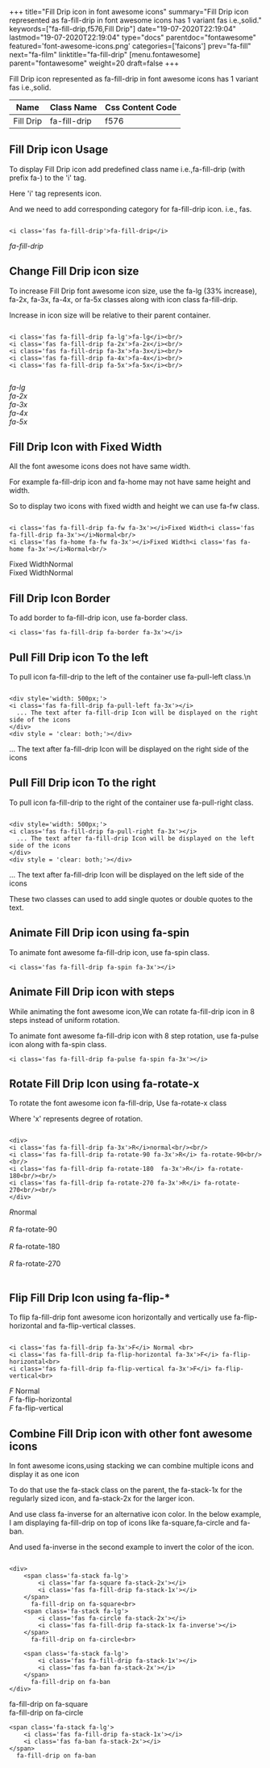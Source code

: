 +++
title="Fill Drip icon in font awesome icons"
summary="Fill Drip icon represented as fa-fill-drip in font awesome icons has 1 variant fas i.e.,solid."
keywords=["fa-fill-drip,f576,Fill Drip"]
date="19-07-2020T22:19:04"
lastmod="19-07-2020T22:19:04"
type="docs"
parentdoc="fontawesome"
featured='font-awesome-icons.png'
categories=['faicons']
prev="fa-fill"
next="fa-film"
linktitle="fa-fill-drip"
[menu.fontawesome]
parent="fontawesome"
weight=20
draft=false
+++


Fill Drip icon represented as fa-fill-drip in font awesome icons has 1 variant fas i.e.,solid.

<div class='table-responsive'><table class='table'><thead><tr><th>Name</th><th>Class Name</th><th>Css Content Code</th></tr></thead><tbody><tr><td>Fill Drip</td><td>fa-fill-drip</td><td>f576</td></tr></tbody></table></div>



## Fill Drip icon Usage

To display Fill Drip icon add predefined class name i.e.,fa-fill-drip (with prefix fa-) to the 'i' tag.

Here 'i' tag represents icon.

And we need to add corresponding category for fa-fill-drip icon. i.e., fas.


```

<i class='fas fa-fill-drip'>fa-fill-drip</i>
```

<i class='fas fa-fill-drip'>fa-fill-drip</i>




## Change Fill Drip icon size
To increase Fill Drip font awesome icon size, use the fa-lg (33% increase), fa-2x, fa-3x, fa-4x, or fa-5x classes along with icon class fa-fill-drip.

Increase in icon size will be relative to their parent container. 

```

<i class='fas fa-fill-drip fa-lg'>fa-lg</i><br/>
<i class='fas fa-fill-drip fa-2x'>fa-2x</i><br/>
<i class='fas fa-fill-drip fa-3x'>fa-3x</i><br/>
<i class='fas fa-fill-drip fa-4x'>fa-4x</i><br/>
<i class='fas fa-fill-drip fa-5x'>fa-5x</i><br/>
            
```

<i class='fas fa-fill-drip fa-lg'>fa-lg</i><br/>
<i class='fas fa-fill-drip fa-2x'>fa-2x</i><br/>
<i class='fas fa-fill-drip fa-3x'>fa-3x</i><br/>
<i class='fas fa-fill-drip fa-4x'>fa-4x</i><br/>
<i class='fas fa-fill-drip fa-5x'>fa-5x</i><br/>
            



## Fill Drip Icon with Fixed Width 

All the font awesome icons does not have same width.

For example fa-fill-drip icon and fa-home may not have same height and width.

So to display two icons with fixed width and height we can use fa-fw class.


```

<i class='fas fa-fill-drip fa-fw fa-3x'></i>Fixed Width<i class='fas fa-fill-drip fa-3x'></i>Normal<br/>
<i class='fas fa-home fa-fw fa-3x'></i>Fixed Width<i class='fas fa-home fa-3x'></i>Normal<br/>
```

<i class='fas fa-fill-drip fa-fw fa-3x'></i>Fixed Width<i class='fas fa-fill-drip fa-3x'></i>Normal<br/>
<i class='fas fa-home fa-fw fa-3x'></i>Fixed Width<i class='fas fa-home fa-3x'></i>Normal<br/>



## Fill Drip Icon Border 

To add border to fa-fill-drip icon, use fa-border class.


```
<i class='fas fa-fill-drip fa-border fa-3x'></i>

```
<i class='fas fa-fill-drip fa-border fa-3x'></i>





## Pull Fill Drip icon To the left

To pull icon fa-fill-drip to the left of the container use fa-pull-left class.\n

```

<div style='width: 500px;'>
<i class='fas fa-fill-drip fa-pull-left fa-3x'></i>
  ... The text after fa-fill-drip Icon will be displayed on the right side of the icons
</div>
<div style = 'clear: both;'></div>
```

<div style='width: 500px;'>
<i class='fas fa-fill-drip fa-pull-left fa-3x'></i>
  ... The text after fa-fill-drip Icon will be displayed on the right side of the icons
</div>
<div style = 'clear: both;'></div>




## Pull Fill Drip icon To the right
To pull icon fa-fill-drip to the right of the container use fa-pull-right class.

```

<div style='width: 500px;'>
<i class='fas fa-fill-drip fa-pull-right fa-3x'></i>
  ... The text after fa-fill-drip Icon will be displayed on the left side of the icons
</div>
<div style = 'clear: both;'></div>
```

<div style='width: 500px;'>
<i class='fas fa-fill-drip fa-pull-right fa-3x'></i>
  ... The text after fa-fill-drip Icon will be displayed on the left side of the icons
</div>
<div style = 'clear: both;'></div>

These two classes can used to add single quotes or double quotes to the text.


## Animate Fill Drip icon using fa-spin
To animate font awesome fa-fill-drip icon, use fa-spin class.

```
<i class='fas fa-fill-drip fa-spin fa-3x'></i>
```
<i class='fas fa-fill-drip fa-spin fa-3x'></i>




## Animate Fill Drip icon with steps
While animating the font awesome icon,We can rotate fa-fill-drip icon in 8 steps instead of uniform rotation.

To animate font awesome fa-fill-drip icon with 8 step rotation, use fa-pulse icon along with fa-spin class.


```
<i class='fas fa-fill-drip fa-pulse fa-spin fa-3x'></i>

```
<i class='fas fa-fill-drip fa-pulse fa-spin fa-3x'></i>





## Rotate Fill Drip Icon using fa-rotate-x
To rotate the font awesome icon fa-fill-drip, Use fa-rotate-x class

Where 'x' represents degree of rotation.


```

<div>
<i class='fas fa-fill-drip fa-3x'>R</i>normal<br/><br/>
<i class='fas fa-fill-drip fa-rotate-90 fa-3x'>R</i> fa-rotate-90<br/><br/> 
<i class='fas fa-fill-drip fa-rotate-180  fa-3x'>R</i> fa-rotate-180<br/><br/> 
<i class='fas fa-fill-drip fa-rotate-270 fa-3x'>R</i> fa-rotate-270<br/><br/>
</div>
```

<div>
<i class='fas fa-fill-drip fa-3x'>R</i>normal<br/><br/>
<i class='fas fa-fill-drip fa-rotate-90 fa-3x'>R</i> fa-rotate-90<br/><br/> 
<i class='fas fa-fill-drip fa-rotate-180  fa-3x'>R</i> fa-rotate-180<br/><br/> 
<i class='fas fa-fill-drip fa-rotate-270 fa-3x'>R</i> fa-rotate-270<br/><br/>
</div>




## Flip Fill Drip Icon using fa-flip-*
To flip fa-fill-drip font awesome icon horizontally and vertically use fa-flip-horizontal and fa-flip-vertical classes. 

```

<i class='fas fa-fill-drip fa-3x'>F</i> Normal <br>
<i class='fas fa-fill-drip fa-flip-horizontal fa-3x'>F</i> fa-flip-horizontal<br>
<i class='fas fa-fill-drip fa-flip-vertical fa-3x'>F</i> fa-flip-vertical<br>
```

<i class='fas fa-fill-drip fa-3x'>F</i> Normal <br>
<i class='fas fa-fill-drip fa-flip-horizontal fa-3x'>F</i> fa-flip-horizontal<br>
<i class='fas fa-fill-drip fa-flip-vertical fa-3x'>F</i> fa-flip-vertical<br>




## Combine Fill Drip icon with other font awesome icons
In font awesome icons,using stacking we can combine multiple icons and display it as one icon 

To do that use the fa-stack class on the parent, the fa-stack-1x for the regularly sized icon, and fa-stack-2x for the larger icon.

And use class fa-inverse for an alternative icon color. 
In the below example, I am displaying fa-fill-drip on top of icons like fa-square,fa-circle and fa-ban.

And used fa-inverse in the second example to invert the color of the icon.

```

<div>
    <span class='fa-stack fa-lg'>
        <i class='far fa-square fa-stack-2x'></i>
        <i class='fas fa-fill-drip fa-stack-1x'></i>
    </span>
      fa-fill-drip on fa-square<br>
    <span class='fa-stack fa-lg'>
        <i class='fas fa-circle fa-stack-2x'></i>
        <i class='fas fa-fill-drip fa-stack-1x fa-inverse'></i>
    </span>
      fa-fill-drip on fa-circle<br>

    <span class='fa-stack fa-lg'>
        <i class='fas fa-fill-drip fa-stack-1x'></i>
        <i class='fas fa-ban fa-stack-2x'></i>
    </span>
      fa-fill-drip on fa-ban
</div>
```

<div>
    <span class='fa-stack fa-lg'>
        <i class='far fa-square fa-stack-2x'></i>
        <i class='fas fa-fill-drip fa-stack-1x'></i>
    </span>
      fa-fill-drip on fa-square<br>
    <span class='fa-stack fa-lg'>
        <i class='fas fa-circle fa-stack-2x'></i>
        <i class='fas fa-fill-drip fa-stack-1x fa-inverse'></i>
    </span>
      fa-fill-drip on fa-circle<br>

    <span class='fa-stack fa-lg'>
        <i class='fas fa-fill-drip fa-stack-1x'></i>
        <i class='fas fa-ban fa-stack-2x'></i>
    </span>
      fa-fill-drip on fa-ban
</div>






